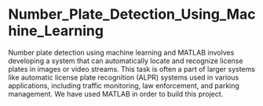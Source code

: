 # Number_Plate_Detection_Using_Machine_Learning
Number plate detection using machine learning and MATLAB involves developing a system that can automatically locate and recognize license plates in images or video streams. This task is often a part of larger systems like automatic license plate recognition (ALPR) systems used in various applications, including traffic monitoring, law enforcement, and parking management. We have used MATLAB in order to build this project.

